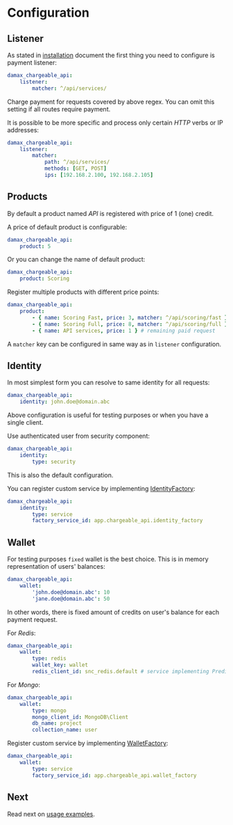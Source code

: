 # Configuration

## Listener

As stated in [installation](installation.md) document the first thing you need to configure is payment listener:

```yaml
damax_chargeable_api:
    listener:
        matcher: ^/api/services/
```

Charge payment for requests covered by above regex. You can omit this setting if all routes require payment.

It is possible to be more specific and process only certain _HTTP_ verbs or IP addresses:

```yaml
damax_chargeable_api:
    listener:
        matcher:
            path: ^/api/services/
            methods: [GET, POST]
            ips: [192.168.2.100, 192.168.2.105]
```

## Products

By default a product named _API_ is registered with price of 1 (one) credit.

A price of default product is configurable:

```yaml
damax_chargeable_api:
    product: 5
```

Or you can change the name of default product:

```yaml
damax_chargeable_api:
    product: Scoring
```

Register multiple products with different price points:

```yaml
damax_chargeable_api:
    product:
        - { name: Scoring Fast, price: 3, matcher: ^/api/scoring/fast }
        - { name: Scoring Full, price: 8, matcher: ^/api/scoring/full }
        - { name: API services, price: 1 } # remaining paid request
```

A `matcher` key can be configured in same way as in `listener` configuration.

## Identity

In most simplest form you can resolve to same identity for all requests:

```yaml
damax_chargeable_api:
    identity: john.doe@domain.abc
```

Above configuration is useful for testing purposes or when you have a single client.

Use authenticated user from security component:

```yaml
damax_chargeable_api:
    identity:
        type: security
```

This is also the default configuration.

You can register custom service by implementing [IdentityFactory](../src/Identity/IdentityFactory.php):

```yaml
damax_chargeable_api:
    identity:
        type: service
        factory_service_id: app.chargeable_api.identity_factory
```

## Wallet

For testing purposes `fixed` wallet is the best choice. This is in memory representation of users' balances:

```yaml
damax_chargeable_api:
    wallet:
        'john.doe@domain.abc': 10
        'jane.doe@domain.abc': 50
```

In other words, there is fixed amount of credits on user's balance for each payment request.

For _Redis_:

```yaml
damax_chargeable_api:
    wallet:
        type: redis
        wallet_key: wallet
        redis_client_id: snc_redis.default # service implementing Predis\ClientInterface
```

For _Mongo_:

```yaml
damax_chargeable_api:
    wallet:
        type: mongo
        mongo_client_id: MongoDB\Client
        db_name: project
        collection_name: user
```

Register custom service by implementing [WalletFactory](../src/Wallet/WalletFactory.php):

```yaml
damax_chargeable_api:
    wallet:
        type: service
        factory_service_id: app.chargeable_api.wallet_factory
```

## Next

Read next on [usage examples](usage.md).
